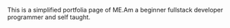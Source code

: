 This is a simplified portfolia page of ME.Am a beginner fullstack developer programmer and self taught.